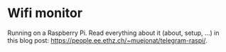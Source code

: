 # Wifi monitor
Running on a Raspberry Pi. Read everything about it (about, setup, ...) in this blog post: <https://people.ee.ethz.ch/~muejonat/telegram-raspi/>.
